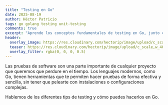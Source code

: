 ```yaml
---
title: "Testing en Go"
date: 2025-08-19
author: Héctor Patricio
tags: go golang testing unit-testing
comments: true
excerpt: "Aprende los conceptos fundamentales de testing en Go, junto con herramientas prácticas para hacerlos de forma práctica y sencilla."
header:
  overlay_image: https://res.cloudinary.com/hectorip/image/upload/c_scale,w_1400/v1747718313/mariola-grobelska-EJBwRJZMOCQ-unsplash_rugsm8.jpg
  teaser: https://res.cloudinary.com/hectorip/image/upload/c_scale,w_400/v1747718313/mariola-grobelska-EJBwRJZMOCQ-unsplash_rugsm8.jpg
  overlay_filter: rgba(0, 0, 0, 0.5)
---
```


Las pruebas de software son una parte importante de cualquier proyecto que
queremos que perdure en el tiempo. Los lenguajes modernos, como Go, tienen
herramientas que te permiten hacer pruebas de forma efectiva y sencilla, sin
tener que pelearte con instalaciones o configuraciones complejas.

Hablemos de los diferentes tips de testing y cómo puedes hacerlos en Go.

## 